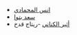 - [انس المحمادي](https://x.com/itsanas121)
- [سعد بتوا](https://x.com/SaadBatwa)
- [أثير الكناني](https://x.com/oiixp1?s=21&t=jToG3EY5bt8KbjGfcDSnWQ)
-ريتاج قدح
